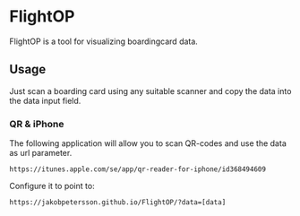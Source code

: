 # FlightOP
FlightOP is a tool for visualizing boardingcard data.

## Usage
Just scan a boarding card using any suitable scanner and copy the data into the data input field.

### QR & iPhone
The following application will allow you to scan QR-codes and use the data as url parameter.
```
https://itunes.apple.com/se/app/qr-reader-for-iphone/id368494609
```
Configure it to point to:
```
https://jakobpetersson.github.io/FlightOP/?data=[data]
```
